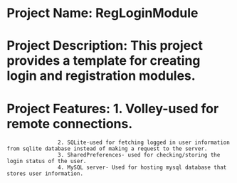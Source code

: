 # Project Name: RegLoginModule
# Project Description: This project provides a template for creating login and registration modules.
# Project Features: 1. Volley-used for remote connections.
					2. SQLite-used for fetching logged in user information from sqlite database instead of making a request to the server.
					3. SharedPreferences- used for checking/storing the login status of the user.
					4. MySQL server- Used for hosting mysql database that stores user information.
